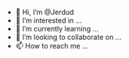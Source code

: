 - 👋 Hi, I’m @Jerdud
- 👀 I’m interested in ...
- 🌱 I’m currently learning ...
- 💞️ I’m looking to collaborate on ...
- 📫 How to reach me ...

<!---
Jerdud/Jerdud is a ✨ special ✨ repository because its `README.md` (this file) appears on your GitHub profile.
You can click the Preview link to take a look at your changes.
--->
